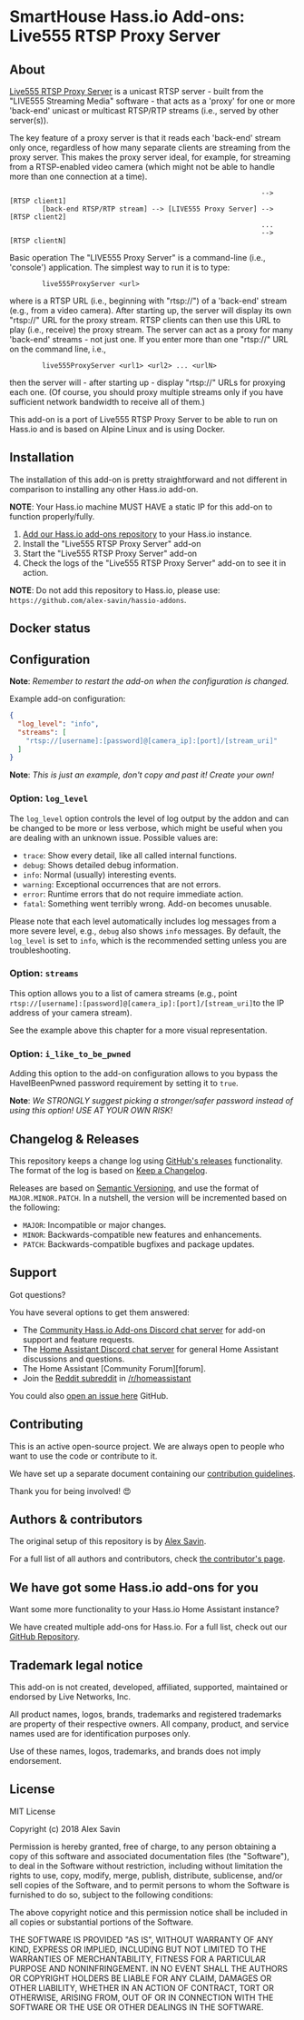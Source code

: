 # SmartHouse Hass.io Add-ons: Live555 RTSP Proxy Server

## About

[Live555 RTSP Proxy Server][live555] is a unicast RTSP server - built from the
"LIVE555 Streaming Media" software - that acts as a 'proxy' for one or more
'back-end' unicast or multicast RTSP/RTP streams (i.e., served by other server(s)).

The key feature of a proxy server is that it reads each 'back-end' stream only once, regardless of how many separate clients are streaming from the proxy server. This makes the proxy server ideal, for example, for streaming from a RTSP-enabled video camera (which might not be able to handle more than one connection at a time).
```
                                                              --> [RTSP client1]
        [back-end RTSP/RTP stream] --> [LIVE555 Proxy Server] --> [RTSP client2]
                                                              ...
                                                              --> [RTSP clientN]
```
Basic operation
The "LIVE555 Proxy Server" is a command-line (i.e., 'console') application. The simplest way to run it is to type:
```
        live555ProxyServer <url>
```
where <url> is a RTSP URL (i.e., beginning with "rtsp://") of a 'back-end' stream (e.g., from a video camera). 
After starting up, the server will display its own "rtsp://" URL for the proxy stream. RTSP clients can then use 
this URL to play (i.e., receive) the proxy stream.
The server can act as a proxy for many 'back-end' streams - not just one. If you enter more than one "rtsp://" URL 
on the command line, i.e.,
```
        live555ProxyServer <url1> <url2> ... <urlN>
```
then the server will - after starting up - display "rtsp://" URLs for proxying each one. (Of course, you should 
proxy multiple streams only if you have sufficient network bandwidth to receive all of them.)


This add-on is a port of Live555 RTSP Proxy Server to be able to run on Hass.io 
and is based on Alpine Linux and is using Docker.

## Installation

The installation of this add-on is pretty straightforward and not different in
comparison to installing any other Hass.io add-on.

**NOTE**: Your Hass.io machine MUST HAVE a static IP for this add-on to function
properly/fully.

1. [Add our Hass.io add-ons repository][repository] to your Hass.io instance.
1. Install the "Live555 RTSP Proxy Server" add-on
1. Start the "Live555 RTSP Proxy Server" add-on
1. Check the logs of the "Live555 RTSP Proxy Server" add-on to see it in action.

**NOTE**: Do not add this repository to Hass.io, please use:
`https://github.com/alex-savin/hassio-addons`.

## Docker status


## Configuration

**Note**: _Remember to restart the add-on when the configuration is changed._

Example add-on configuration:

```json
{
  "log_level": "info",
  "streams": [
    "rtsp://[username]:[password]@[camera_ip]:[port]/[stream_uri]"
  ]
}
```

**Note**: _This is just an example, don't copy and past it! Create your own!_

### Option: `log_level`

The `log_level` option controls the level of log output by the addon and can
be changed to be more or less verbose, which might be useful when you are
dealing with an unknown issue. Possible values are:

- `trace`: Show every detail, like all called internal functions.
- `debug`: Shows detailed debug information.
- `info`: Normal (usually) interesting events.
- `warning`: Exceptional occurrences that are not errors.
- `error`:  Runtime errors that do not require immediate action.
- `fatal`: Something went terribly wrong. Add-on becomes unusable.

Please note that each level automatically includes log messages from a
more severe level, e.g., `debug` also shows `info` messages. By default,
the `log_level` is set to `info`, which is the recommended setting unless
you are troubleshooting.

### Option: `streams`

This option allows you to a list of camera streams (e.g., point 
`rtsp://[username]:[password]@[camera_ip]:[port]/[stream_uri]`to the IP address of your camera stream).

See the example above this chapter for a more visual representation.

### Option: `i_like_to_be_pwned`

Adding this option to the add-on configuration allows to you bypass the
HaveIBeenPwned password requirement by setting it to `true`.

**Note**: _We STRONGLY suggest picking a stronger/safer password instead of
using this option! USE AT YOUR OWN RISK!_

## Changelog & Releases

This repository keeps a change log using [GitHub's releases][releases]
functionality. The format of the log is based on
[Keep a Changelog][keepchangelog].

Releases are based on [Semantic Versioning][semver], and use the format
of ``MAJOR.MINOR.PATCH``. In a nutshell, the version will be incremented
based on the following:

- ``MAJOR``: Incompatible or major changes.
- ``MINOR``: Backwards-compatible new features and enhancements.
- ``PATCH``: Backwards-compatible bugfixes and package updates.

## Support

Got questions?

You have several options to get them answered:

- The [Community Hass.io Add-ons Discord chat server][discord] for add-on
  support and feature requests.
- The [Home Assistant Discord chat server][discord-ha] for general Home
  Assistant discussions and questions.
- The Home Assistant [Community Forum][forum].
- Join the [Reddit subreddit][reddit] in [/r/homeassistant][reddit]

You could also [open an issue here][issue] GitHub.

## Contributing

This is an active open-source project. We are always open to people who want to
use the code or contribute to it.

We have set up a separate document containing our
[contribution guidelines](CONTRIBUTING.md).

Thank you for being involved! :heart_eyes:

## Authors & contributors

The original setup of this repository is by [Alex Savin][alex-savin].

For a full list of all authors and contributors,
check [the contributor's page][contributors].

## We have got some Hass.io add-ons for you

Want some more functionality to your Hass.io Home Assistant instance?

We have created multiple add-ons for Hass.io. For a full list, check out
our [GitHub Repository][repository].

## Trademark legal notice

This add-on is not created, developed, affiliated, supported, maintained
or endorsed by Live Networks, Inc.

All product names, logos, brands, trademarks and registered trademarks are
property of their respective owners. All company, product, and service names
used are for identification purposes only.

Use of these names, logos, trademarks, and brands does not imply endorsement.

## License

MIT License

Copyright (c) 2018 Alex Savin

Permission is hereby granted, free of charge, to any person obtaining a copy
of this software and associated documentation files (the "Software"), to deal
in the Software without restriction, including without limitation the rights
to use, copy, modify, merge, publish, distribute, sublicense, and/or sell
copies of the Software, and to permit persons to whom the Software is
furnished to do so, subject to the following conditions:

The above copyright notice and this permission notice shall be included in all
copies or substantial portions of the Software.

THE SOFTWARE IS PROVIDED "AS IS", WITHOUT WARRANTY OF ANY KIND, EXPRESS OR
IMPLIED, INCLUDING BUT NOT LIMITED TO THE WARRANTIES OF MERCHANTABILITY,
FITNESS FOR A PARTICULAR PURPOSE AND NONINFRINGEMENT. IN NO EVENT SHALL THE
AUTHORS OR COPYRIGHT HOLDERS BE LIABLE FOR ANY CLAIM, DAMAGES OR OTHER
LIABILITY, WHETHER IN AN ACTION OF CONTRACT, TORT OR OTHERWISE, ARISING FROM,
OUT OF OR IN CONNECTION WITH THE SOFTWARE OR THE USE OR OTHER DEALINGS IN THE
SOFTWARE.

[commits]: https://github.com/alex-savin/hassio-addons/live555/commits/master
[contributors]: https://github.com/alex-savinhassio-addons/live555/graphs/contributors
[discord-ha]: https://discord.gg/c5DvZ4e
[discord-shield]: https://img.shields.io/discord/478094546522079232.svg
[discord]: https://discord.me/hassioaddons
[forum-shield]: https://img.shields.io/badge/community-forum-brightgreen.svg
[alex-savin]: https://github.com/alex-savin
[issue]: https://github.com/alex-savin/hassio-addons/issues
[keepchangelog]: http://keepachangelog.com/en/1.0.0/
[license-shield]: https://img.shields.io/github/license/hassio-addons/addon-pi-hole.svg
[maintenance-shield]: https://img.shields.io/maintenance/yes/2018.svg
[live555]: http://www.live555.com/proxyServer/
[reddit]: https://reddit.com/r/homeassistant
[releases]: https://github.com/alex-savin/hassio-addons/releases
[repository]: https://github.com/alex-savin/hassio-addons/
[semver]: http://semver.org/spec/v2.0.0.html
